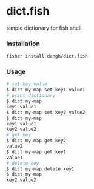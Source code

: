 # dict.fish
simple dictionary for fish shell

### Installation

```sh
fisher install dangh/dict.fish
```

### Usage

```sh
# set key value
$ dict my-map set key1 value1
# print dictionary
$ dict my-map
key1 value1
$ dict my-map set key2 value2
$ dict my-map
key1 value1
key2 value2
# get key
$ dict my-map get key2
value2
$ dict my-map get key1
value1
# delete key
$ dict my-map delete key1
$ dict my-map
key2 value2
```
